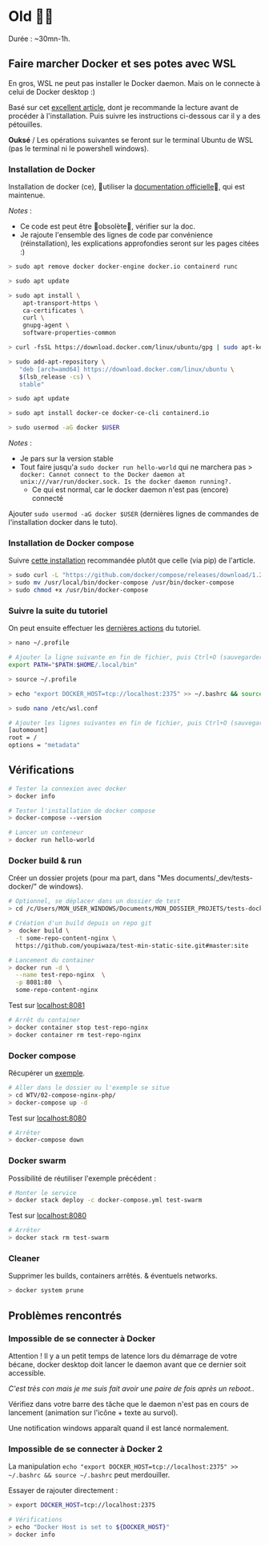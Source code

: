# Old 👴💩

Durée : ~30mn-1h.

## Faire marcher Docker et ses potes avec WSL

En gros, WSL ne peut pas installer le Docker daemon. Mais on le connecte à celui de Docker desktop :)

Basé sur cet [excellent article](https://nickjanetakis.com/blog/setting-up-docker-for-windows-and-wsl-to-work-flawlessly), dont je recommande la lecture avant de procéder à l'installation. Puis suivre les instructions ci-dessous car il y a des pétouilles.

**Ouksé** / Les opérations suivantes se feront sur le terminal Ubuntu de WSL (pas le terminal ni le powershell windows).

### Installation de Docker

Installation de docker (ce), 🚨utiliser la [documentation officielle](https://docs.docker.com/install/linux/docker-ce/ubuntu/)🚨, qui est maintenue.

*Notes* :

- Ce code est peut être 💩obsolète💩, vérifier sur la doc.
- Je rajoute l'ensemble des lignes de code par convénience (réinstallation), les explications approfondies seront sur les pages citées :)

```bash
> sudo apt remove docker docker-engine docker.io containerd runc

> sudo apt update

> sudo apt install \
    apt-transport-https \
    ca-certificates \
    curl \
    gnupg-agent \
    software-properties-common

> curl -fsSL https://download.docker.com/linux/ubuntu/gpg | sudo apt-key add -

> sudo add-apt-repository \
   "deb [arch=amd64] https://download.docker.com/linux/ubuntu \
   $(lsb_release -cs) \
   stable"

> sudo apt update

> sudo apt install docker-ce docker-ce-cli containerd.io

> sudo usermod -aG docker $USER
```

*Notes* :

- Je pars sur la version stable
- Tout faire jusqu'a `sudo docker run hello-world` qui ne marchera pas > `docker: Cannot connect to the Docker daemon at unix:///var/run/docker.sock. Is the docker daemon running?.`
  - Ce qui est normal, car le docker daemon n'est pas (encore) connecté

Ajouter `sudo usermod -aG docker $USER` (dernières lignes de commandes de l'installation docker dans le tuto).

### Installation de Docker compose

Suivre [cette installation](https://stackoverflow.com/questions/36685980/docker-is-installed-but-docker-compose-is-not-why/36689427#36689427) recommandée plutôt que celle (via pip) de l'article.

```bash
> sudo curl -L "https://github.com/docker/compose/releases/download/1.22.0/docker-compose-$(uname -s)-$(uname -m)"  -o /usr/local/bin/docker-compose
> sudo mv /usr/local/bin/docker-compose /usr/bin/docker-compose
> sudo chmod +x /usr/bin/docker-compose
```

### Suivre la suite du tutoriel

On peut ensuite effectuer les [dernières actions](https://nickjanetakis.com/blog/setting-up-docker-for-windows-and-wsl-to-work-flawlessly#install-docker-compose) du tutoriel.

```bash
> nano ~/.profile

# Ajouter la ligne suivante en fin de fichier, puis Ctrl+O (sauvegarder), puis Ctrl+X (sortir de l'éditeur)
export PATH="$PATH:$HOME/.local/bin"

> source ~/.profile

> echo "export DOCKER_HOST=tcp://localhost:2375" >> ~/.bashrc && source ~/.bashrc

> sudo nano /etc/wsl.conf

# Ajouter les lignes suivantes en fin de fichier, puis Ctrl+O (sauvegarder), puis Ctrl+X (sortir de l'éditeur)
[automount]
root = /
options = "metadata"
```

## Vérifications

```bash
# Tester la connexion avec docker
> docker info

# Tester l'installation de docker compose
> docker-compose --version

# Lancer un conteneur
> docker run hello-world

```

### Docker build & run

Créer un dossier projets (pour ma part, dans "Mes documents/_dev/tests-docker/" de windows).

```bash
# Optionnel, se déplacer dans un dossier de test
> cd /c/Users/MON_USER_WINDOWS/Documents/MON_DOSSIER_PROJETS/tests-docker/

# Création d'un build depuis un repo git
>  docker build \
  -t some-repo-content-nginx \
  https://github.com/youpiwaza/test-min-static-site.git#master:site

# Lancement du container
> docker run -d \
  --name test-repo-nginx  \
  -p 8081:80  \
  some-repo-content-nginx
```

Test sur [localhost:8081](http://localhost:8081/)

```bash
# Arrêt du container
> docker container stop test-repo-nginx
> docker container rm test-repo-nginx
```

### Docker compose

Récupérer un [exemple](https://github.com/youpiwaza/server-related-tutorials/tree/master/01-docker/04-my-tests/02-compose-nginx-php).

```bash
# Aller dans le dossier ou l'exemple se situe
> cd WTV/02-compose-nginx-php/
> docker-compose up -d
```

Test sur [localhost:8080](http://localhost:8080/)

```bash
# Arrêter
> docker-compose down
```

### Docker swarm

Possibilité de réutiliser l'exemple précédent :

```bash
# Monter le service
> docker stack deploy -c docker-compose.yml test-swarm
```

Test sur [localhost:8080](http://localhost:8080/)

```bash
# Arrêter
> docker stack rm test-swarm
```

### Cleaner

Supprimer les builds, containers arrêtés. & éventuels networks.

```bash
> docker system prune
```

## Problèmes rencontrés

### Impossible de se connecter à Docker

Attention ! Il y a un petit temps de latence lors du démarrage de votre bécane, docker desktop doit lancer le daemon avant que ce dernier soit accessible.

*C'est très con mais je me suis fait avoir une paire de fois après un reboot..*

Vérifiez dans votre barre des tâche que le daemon n'est pas en cours de lancement (animation sur l'icône + texte au survol).

Une notification windows apparaît quand il est lancé normalement.

### Impossible de se connecter à Docker 2

La manipulation `echo "export DOCKER_HOST=tcp://localhost:2375" >> ~/.bashrc && source ~/.bashrc` peut merdouiller.

Essayer de rajouter directement :

```bash
> export DOCKER_HOST=tcp://localhost:2375

# Vérifications
> echo "Docker Host is set to ${DOCKER_HOST}"
> docker info
```

